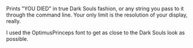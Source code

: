 Prints "YOU DIED" in true Dark Souls fashion, or any string you pass to 
it through the command line. Your only limit is the resolution of your 
display, really.

I used the OptimusPrinceps font to get as close to the Dark Souls look 
as possible.
